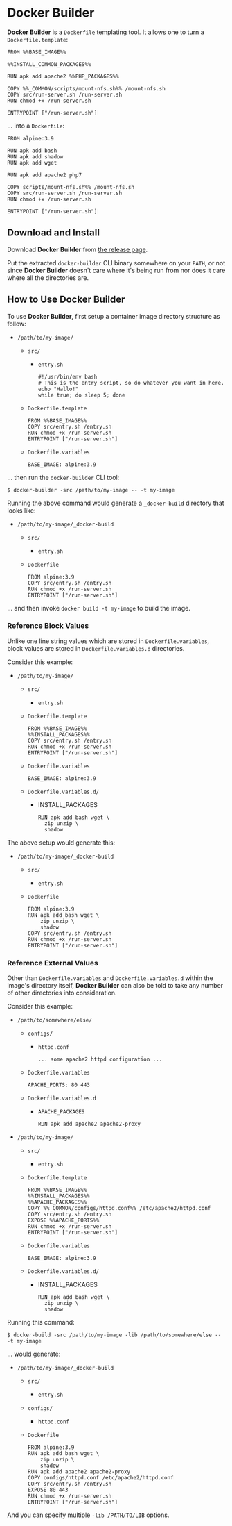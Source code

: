 # Docker Builder

**Docker Builder** is a `Dockerfile` templating tool. It allows one to turn a `Dockerfile.template`:

```
FROM %%BASE_IMAGE%%

%%INSTALL_COMMON_PACKAGES%%

RUN apk add apache2 %%PHP_PACKAGES%%

COPY %%_COMMON/scripts/mount-nfs.sh%% /mount-nfs.sh
COPY src/run-server.sh /run-server.sh
RUN chmod +x /run-server.sh

ENTRYPOINT ["/run-server.sh"]
```

... into a `Dockerfile`:

```
FROM alpine:3.9

RUN apk add bash
RUN apk add shadow
RUN apk add wget

RUN apk add apache2 php7

COPY scripts/mount-nfs.sh%% /mount-nfs.sh
COPY src/run-server.sh /run-server.sh
RUN chmod +x /run-server.sh

ENTRYPOINT ["/run-server.sh"]
```

## Download and Install

Download **Docker Builder** from [the release page](https://github.com/qiushihe/docker-builder/releases).

Put the extracted `docker-builder` CLI binary somewhere on your `PATH`, or not since **Docker Builder** doesn't care where it's being run from nor does it care where all the directories are.

## How to Use Docker Builder

To use **Docker Builder**, first setup a container image directory structure as follow:

* `/path/to/my-image/`
  * `src/`
    * `entry.sh`

      ```
      #!/usr/bin/env bash
      # This is the entry script, so do whatever you want in here.
      echo "Hallo!"
      while true; do sleep 5; done
      ```

  * `Dockerfile.template`

    ```
    FROM %%BASE_IMAGE%%
    COPY src/entry.sh /entry.sh
    RUN chmod +x /run-server.sh
    ENTRYPOINT ["/run-server.sh"]
    ```

  * `Dockerfile.variables`

    ```
    BASE_IMAGE: alpine:3.9
    ```

... then run the `docker-builder` CLI tool:

```
$ docker-builder -src /path/to/my-image -- -t my-image
```

Running the above command would generate a `_docker-build` directory that looks like:

* `/path/to/my-image/_docker-build`
  * `src/`
    * `entry.sh`
  * `Dockerfile`

    ```
    FROM alpine:3.9
    COPY src/entry.sh /entry.sh
    RUN chmod +x /run-server.sh
    ENTRYPOINT ["/run-server.sh"]
    ```

... and then invoke `docker build -t my-image` to build the image.

### Reference Block Values

Unlike one line string values which are stored in `Dockerfile.variables`, block values are stored in `Dockerfile.variables.d` directories.

Consider this example:

* `/path/to/my-image/`
  * `src/`
    * `entry.sh`
  * `Dockerfile.template`

    ```
    FROM %%BASE_IMAGE%%
    %%INSTALL_PACKAGES%%
    COPY src/entry.sh /entry.sh
    RUN chmod +x /run-server.sh
    ENTRYPOINT ["/run-server.sh"]
    ```

  * `Dockerfile.variables`

    ```
    BASE_IMAGE: alpine:3.9
    ```

  * `Dockerfile.variables.d/`
    * INSTALL_PACKAGES
      
      ```
      RUN apk add bash wget \
        zip unzip \
        shadow
      ```

The above setup would generate this:

* `/path/to/my-image/_docker-build`
  * `src/`
    * `entry.sh`
  * `Dockerfile`

    ```
    FROM alpine:3.9
    RUN apk add bash wget \
        zip unzip \
        shadow
    COPY src/entry.sh /entry.sh
    RUN chmod +x /run-server.sh
    ENTRYPOINT ["/run-server.sh"]
    ```

### Reference External Values

Other than `Dockerfile.variables` and `Dockerfile.variables.d` within the image's directory itself, **Docker Builder** can also be told to take any number of other directories into consideration.

Consider this example:

* `/path/to/somewhere/else/`
  * `configs/`
    * `httpd.conf`

      ```
      ... some apache2 httpd configuration ...
      ```
  * `Dockerfile.variables`

    ```
    APACHE_PORTS: 80 443
    ```
  
  * `Dockerfile.variables.d`
    * `APACHE_PACKAGES`

      ```
      RUN apk add apache2 apache2-proxy
      ```

* `/path/to/my-image/`
  * `src/`
    * `entry.sh`
  * `Dockerfile.template`

    ```
    FROM %%BASE_IMAGE%%
    %%INSTALL_PACKAGES%%
    %%APACHE_PACKAGES%%
    COPY %%_COMMON/configs/httpd.conf%% /etc/apache2/httpd.conf
    COPY src/entry.sh /entry.sh
    EXPOSE %%APACHE_PORTS%%
    RUN chmod +x /run-server.sh
    ENTRYPOINT ["/run-server.sh"]
    ```

  * `Dockerfile.variables`

    ```
    BASE_IMAGE: alpine:3.9
    ```

  * `Dockerfile.variables.d/`
    * INSTALL_PACKAGES
      
      ```
      RUN apk add bash wget \
        zip unzip \
        shadow
      ```

Running this command:

```
$ docker-build -src /path/to/my-image -lib /path/to/somewhere/else -- -t my-image
```

... would generate:

* `/path/to/my-image/_docker-build`
  * `src/`
    * `entry.sh`
  * `configs/`
    * `httpd.conf`
  * `Dockerfile`

    ```
    FROM alpine:3.9
    RUN apk add bash wget \
        zip unzip \
        shadow
    RUN apk add apache2 apache2-proxy
    COPY configs/httpd.conf /etc/apache2/httpd.conf
    COPY src/entry.sh /entry.sh
    EXPOSE 80 443
    RUN chmod +x /run-server.sh
    ENTRYPOINT ["/run-server.sh"]
    ```

And you can specify multiple `-lib /PATH/TO/LIB` options.
